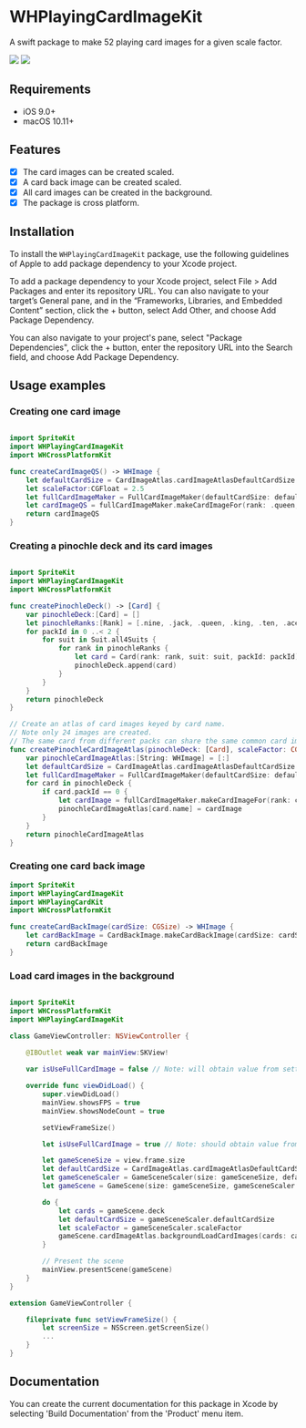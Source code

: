 # WHPlayingCardImageKit


A swift package to make 52 playing card images for a given scale factor.

[![](https://img.shields.io/endpoint?url=https%3A%2F%2Fswiftpackageindex.com%2Fapi%2Fpackages%2Fbillh0420%2FWHPlayingCardImageKit%2Fbadge%3Ftype%3Dplatforms)](https://swiftpackageindex.com/billh0420/WHPlayingCardImageKit)
[![](https://img.shields.io/endpoint?url=https%3A%2F%2Fswiftpackageindex.com%2Fapi%2Fpackages%2Fbillh0420%2FWHPlayingCardImageKit%2Fbadge%3Ftype%3Dswift-versions)](https://swiftpackageindex.com/billh0420/WHPlayingCardImageKit)

## Requirements

- iOS 9.0+
- macOS 10.11+

## Features
- [x] The card images can be created scaled.
- [x] A card back image can be created scaled.
- [x] All card images can be created in the background.
- [x] The package is cross platform.

## Installation
To install the `WHPlayingCardImageKit` package, use the following guidelines of Apple to add package dependency to your Xcode project.

To add a package dependency to your Xcode project, select File > Add Packages and enter its repository URL.
You can also navigate to your target’s General pane, and in the “Frameworks, Libraries, and Embedded Content” section, click the + button,
select Add Other, and choose Add Package Dependency.

You can also navigate to your project's pane, select "Package Dependencies", click the + button,
enter the repository URL into the Search field, and choose Add Package Dependency.

## Usage examples
### Creating one card image

```swift

import SpriteKit
import WHPlayingCardImageKit
import WHCrossPlatformKit

func createCardImageQS() -> WHImage {
    let defaultCardSize = CardImageAtlas.cardImageAtlasDefaultCardSize
    let scaleFactor:CGFloat = 2.5
    let fullCardImageMaker = FullCardImageMaker(defaultCardSize: defaultCardSize, scaleFactor: scaleFactor)
    let cardImageQS = fullCardImageMaker.makeCardImageFor(rank: .queen, suit: .spades)
    return cardImageQS
}
```

### Creating a pinochle deck and its card images

```swift

import SpriteKit
import WHPlayingCardImageKit
import WHCrossPlatformKit

func createPinochleDeck() -> [Card] {
    var pinochleDeck:[Card] = []
    let pinochleRanks:[Rank] = [.nine, .jack, .queen, .king, .ten, .ace]
    for packId in 0 ..< 2 {
        for suit in Suit.all4Suits {
            for rank in pinochleRanks {
                let card = Card(rank: rank, suit: suit, packId: packId)
                pinochleDeck.append(card)
            }
        }
    }
    return pinochleDeck
}

// Create an atlas of card images keyed by card name.
// Note only 24 images are created.
// The same card from different packs can share the same common card image.
func createPinochleCardImageAtlas(pinochleDeck: [Card], scaleFactor: CGFloat) -> Dictionary<String, WHImage> {
    var pinochleCardImageAtlas:[String: WHImage] = [:]
    let defaultCardSize = CardImageAtlas.cardImageAtlasDefaultCardSize
    let fullCardImageMaker = FullCardImageMaker(defaultCardSize: defaultCardSize, scaleFactor: scaleFactor)
    for card in pinochleDeck {
        if card.packId == 0 {
            let cardImage = fullCardImageMaker.makeCardImageFor(rank: card.rank, suit: card.suit)
            pinochleCardImageAtlas[card.name] = cardImage
        }
    }
    return pinochleCardImageAtlas
}
```

### Creating one card back image

```swift
import SpriteKit
import WHPlayingCardImageKit
import WHPlayingCardKit
import WHCrossPlatformKit

func createCardBackImage(cardSize: CGSize) -> WHImage {
    let cardBackImage = CardBackImage.makeCardBackImage(cardSize: cardSize, fillColor: .blue, backgroundColor: .white)
    return cardBackImage
}
```

### Load card images in the background

```swift

import SpriteKit
import WHCrossPlatformKit
import WHPlayingCardImageKit

class GameViewController: NSViewController {

    @IBOutlet weak var mainView:SKView!
    
    var isUseFullCardImage = false // Note: will obtain value from settings

    override func viewDidLoad() {
        super.viewDidLoad()
        mainView.showsFPS = true
        mainView.showsNodeCount = true

        setViewFrameSize()

        let isUseFullCardImage = true // Note: should obtain value from settings

        let gameSceneSize = view.frame.size
        let defaultCardSize = CardImageAtlas.cardImageAtlasDefaultCardSize
        let gameSceneScaler = GameSceneScaler(size: gameSceneSize, defaultCardSize: defaultCardSize)
        let gameScene = GameScene(size: gameSceneSize, gameSceneScaler: gameSceneScaler, isUseFullCardImage: isUseFullCardImage)

        do {
            let cards = gameScene.deck
            let defaultCardSize = gameSceneScaler.defaultCardSize
            let scaleFactor = gameSceneScaler.scaleFactor
            gameScene.cardImageAtlas.backgroundLoadCardImages(cards: cards, defaultCardSize: defaultCardSize, scaleFactor: scaleFactor)
        }

        // Present the scene
        mainView.presentScene(gameScene)
    }
}

extension GameViewController {

    fileprivate func setViewFrameSize() {
        let screenSize = NSScreen.getScreenSize()
        ...
    }
}
```

## Documentation
You can create the current documentation for this package in Xcode by selecting 'Build Documentation' from the 'Product' menu item.
